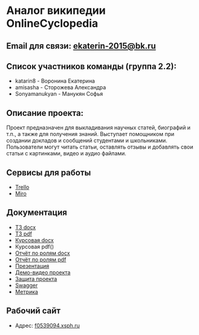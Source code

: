 # Аналог википедии OnlineCyclopedia


## Email для связи: ekaterin-2015@bk.ru

## Список участников команды (группа 2.2):
-  katarin8 - Воронина Екатерина
-  amisasha - Сторожева Александра
-  Sonyamanukyan  - Манукян Софья

## Описание проекта:
Проект предназначен для выкладивания научных статей, биографий и т.п., а также для получения знаний. Выступает помощником при 
создании докладов и сообщений студентами и школьниками. 
Пользователи могут читать статьи, оставлять отзывы и добавлять свои статьи с картинками, видео и аудио файлами. 

## Сервисы для работы
-  [Trello](https://trello.com/b/ZpY26Q01/%D1%80%D0%B0%D0%B7%D1%80%D0%B0%D0%B1%D0%BE%D1%82%D0%BA%D0%B0)
-  [Miro](https://miro.com/app/board/o9J_lOQyZVc=/)

## Документация
-  [ТЗ docx](https://github.com/katarin8/wiki/blob/docs/Docs/%D0%A2%D0%97%20%D0%B3%D1%80%D1%83%D0%BF%D0%BF%D0%B0%202.2%20%D0%BD%D0%B0%2025.03.21.docx)
-  [ТЗ pdf](https://github.com/katarin8/wiki/blob/docs/Docs/%D0%A2%D0%97%20%D0%B3%D1%80%D1%83%D0%BF%D0%BF%D0%B0%202.2%20%D0%BD%D0%B0%2025.03.21.pdf)
-  [Курсовая docx](https://github.com/katarin8/wiki/blob/main/Docs/%D0%9A%D1%83%D1%80%D1%81%D0%BE%D0%B2%D0%BE%D0%B9%20%D0%BF%D1%80%D0%BE%D0%B5%D0%BA%D1%82.docx)
-  Курсовая pdf()
-  [Отчёт по ролям docx](https://github.com/katarin8/wiki/blob/main/Docs/%D0%9E%D1%82%D1%87%D1%91%D1%82%20%D0%BF%D0%BE%20%D0%BF%D1%80%D0%BE%D0%B4%D0%B5%D0%BB%D0%B0%D0%BD%D0%BD%D0%BE%D0%B9%20%D1%80%D0%B0%D0%B1%D0%BE%D1%82%D0%B5.docx)
-  [Отчёт по ролям pdf](https://github.com/katarin8/wiki/blob/main/Docs/%D0%9E%D1%82%D1%87%D1%91%D1%82%20%D0%BF%D0%BE%20%D0%BF%D1%80%D0%BE%D0%B4%D0%B5%D0%BB%D0%B0%D0%BD%D0%BD%D0%BE%D0%B9%20%D1%80%D0%B0%D0%B1%D0%BE%D1%82%D0%B5.pdf)
-  [Презентация](https://github.com/katarin8/wiki/blob/main/Docs/%D0%9F%D1%80%D0%B5%D0%B7%D0%B5%D0%BD%D1%82%D0%B0%D1%86%D0%B8%D1%8F.pptx)
-  [Демо-видео проекта]()
-  [Защита проекта]()
-  [Swagger]()
-  [Метрика]()

## Рабочий сайт 
-   Адрес: [f0539094.xsph.ru](http://f0539094.xsph.ru/)
